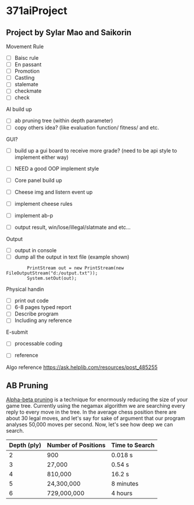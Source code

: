 # 371aiProject

## Project by Sylar Mao and Saikorin


Movement Rule

- [ ] Baisc rule
- [ ] En passant 
- [ ] Promotion
- [ ] Castling
- [ ] stalemate
- [ ] checkmate
- [ ] check

AI build up
- [ ] ab pruning tree (within depth parameter)
- [ ] copy others idea? (like evaluation function/ fitness/ and etc.

GUI?
- [ ] build up a gui board to receive more grade? (need to be api style to implement either way)
- [ ] NEED a good OOP implement style
- [ ] Core panel build up
- [ ] Cheese img and listern event up
- [ ] implement cheese rules
- [ ] implement ab-p
- [ ] output result, win/lose/illegal/slatmate and etc...


Output
- [ ] output in console
- [ ] dump all the output in text file (example shown)
```
		PrintStream out = new PrintStream(new FileOutputStream("d:/output.txt"));
		System.setOut(out);
   ```

Physical handin
- [ ] print out code
- [ ] 6-8 pages typed report
- [ ] Describe program 
- [ ] Including any reference

E-submit
- [ ] processable coding 
- [ ] reference
      
      
Algo reference
https://ask.helplib.com/resources/post_485255

## AB Pruning
[Alpha-beta pruning](http://www.frayn.net/beowulf/theory.html#abpruning) is a technique for enormously reducing the size of your game tree. Currently using the negamax algorithm we are searching every reply to every move in the tree. In the average chess position there are about 30 legal moves, and let's say for sake of argument that our program analyses 50,000 moves per second. Now, let's see how deep we can search.

| Depth (ply)  | Number of Positions |Time to Search|
| ------------- | ------------- | ------------- |
| 2  | 900 | 0.018 s  |
| 3  | 27,000  | 0.54 s  |
| 4  | 810,000	 | 16.2 s  |
| 5  | 24,300,000 | 8 minutes  |
| 6  | 729,000,000  | 4 hours  |



